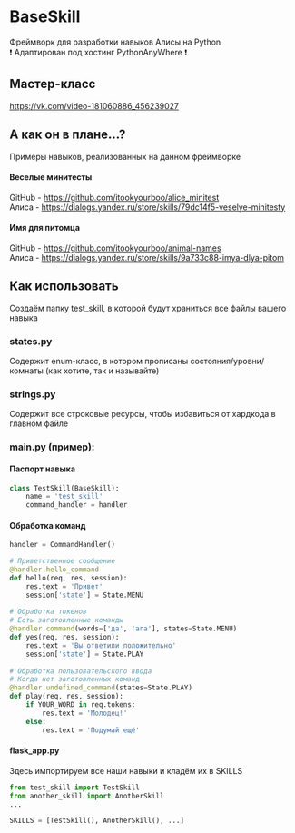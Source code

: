 # BaseSkill
Фреймворк для разработки навыков Алисы на Python<br>
❗️ Адаптирован под хостинг PythonAnyWhere ❗️

## Мастер-класс
https://vk.com/video-181060886_456239027

## А как он в плане...?
Примеры навыков, реализованных на данном фреймворке<br>
#### Веселые минитесты
GitHub - https://github.com/itookyourboo/alice_minitest<br>
Алиса - https://dialogs.yandex.ru/store/skills/79dc14f5-veselye-minitesty
#### Имя для питомца
GitHub - https://github.com/itookyourboo/animal-names<br>
Алиса - https://dialogs.yandex.ru/store/skills/9a733c88-imya-dlya-pitom

## Как использовать
Создаём папку test_skill, в которой будут храниться все файлы вашего навыка

### states.py
Содержит enum-класс, в котором прописаны состояния/уровни/комнаты (как хотите, так и называйте)

### strings.py
Содержит все строковые ресурсы, чтобы избавиться от хардкода в главном файле

### main.py (пример):

#### Паспорт навыка
```python
class TestSkill(BaseSkill):
    name = 'test_skill'
    command_handler = handler
```

#### Обработка команд
```python
handler = CommandHandler()

# Приветственное сообщение
@handler.hello_command
def hello(req, res, session):
    res.text = 'Привет'
    session['state'] = State.MENU
    
# Обработка токенов
# Есть заготовленные команды
@handler.command(words=['да', 'ага'], states=State.MENU)
def yes(req, res, session):
    res.text = 'Вы ответили положительно'
    session['state'] = State.PLAY
    
# Обработка пользовательского ввода
# Когда нет заготовленных команд
@handler.undefined_command(states=State.PLAY)
def play(req, res, session):
    if YOUR_WORD in req.tokens:
        res.text = 'Молодец!'
    else:
        res.text = 'Подумай ещё'
```

#### flask_app.py
Здесь импортируем все наши навыки и кладём их в SKILLS
```python
from test_skill import TestSkill
from another_skill import AnotherSkill
...

SKILLS = [TestSkill(), AnotherSkill(), ...]
```
